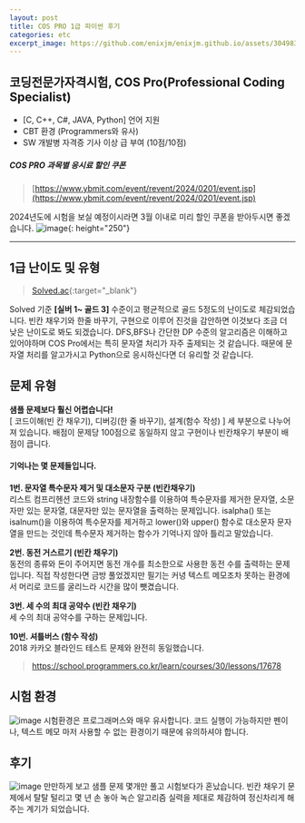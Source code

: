```yaml
---
layout: post
title: COS PRO 1급 파이썬 후기
categories: etc
excerpt_image: https://github.com/enixjm/enixjm.github.io/assets/30498334/7655680d-c6c9-4cbf-8f0a-3126bec9650e
---
```

## 코딩전문가자격시험, COS Pro(Professional Coding Specialist) 
 - [C, C++, C#, JAVA, Python] 언어 지원
 - CBT 환경 (Programmers와 유사)
 - SW 개발병 자격증 기사 이상 급 부여 (10점/10점)

##### COS PRO 과목별 응시료 할인 쿠폰
> [https://www.ybmit.com/event/revent/2024/0201/event.jsp](https://www.ybmit.com/event/revent/2024/0201/event.jsp)

2024년도에 시험을 보실 예정이시라면 3월 이내로 미리 할인 쿠폰을 받아두시면 좋겠습니다.
![image](https://github.com/enixjm/enixjm.github.io/assets/30498334/7655680d-c6c9-4cbf-8f0a-3126bec9650e){: height="250"}

---

## 1급 난이도 및 유형
> [Solved.ac](https://solved.ac/problems/level){:target="_blank"}

Solved 기준 **[실버 1~ 골드 3]** 수준이고 평균적으로 골드 5정도의 난이도로 체감되었습니다. 빈칸 채우기와 한줄 바꾸기, 구현으로 이루어 진것을 감안하면 이것보다 조금 더 낮은 난이도로 봐도 되겠습니다.
DFS,BFS나 간단한 DP 수준의 알고리즘은 이해하고 있어야하며 COS Pro에서는 특히 문자열 처리가 자주 출제되는 것 같습니다. 때문에 문자열 처리를 알고가시고 Python으로 응시하신다면 더 유리할 것 같습니다. 

## 문제 유형
**샘플 문제보다 훨신 어렵습니다!**  
[ 코드이해(빈 칸 채우기), 디버깅(한 줄 바꾸기), 설계(함수 작성) ] 세 부분으로 나누어져 있습니다.
배점이 문제당 100점으로 동일하지 않고 구현이나 빈칸채우기 부분이 배점이 큽니다.  
  
#### 기억나는 몇 문제들입니다.
**1번. 문자열 특수문자 제거 및 대소문자 구분 (빈칸채우기)**  
리스트 컴프리헨션 코드와 string 내장함수를 이용하여 특수문자를 제거한 문자열, 소문자만 있는 문자열, 대문자만 있는 문자열을 출력하는 문제입니다. isalpha() 또는 isalnum()을 이용하여 특수문자를 제거하고 lower()와 upper() 함수로 대소문자 문자열을 만드는 것인데 특수문자 제거하는 함수가 기억나지 않아 틀리고 말았습니다.   
   

**2번. 동전 거스르기 (빈칸 채우기)**  
동전의 종류와 돈이 주어지면 동전 개수를 최소한으로 사용한 동전 수를 출력하는 문제입니다. 직접 작성한다면 금방 풀었겠지만 필기는 커녕 텍스트 메모조차 못하는 환경에서 머리로 코드를 굴리느라 시간을 많이 뺏겼습니다.   
   

**3번. 세 수의 최대 공약수 (빈칸 채우기)**     
세 수의 최대 공약수를 구하는 문제입니다.   
   
**10번. 셔틀버스 (함수 작성)**  
2018 카카오 블라인드 테스트 문제와 완전히 동일했습니다.
> https://school.programmers.co.kr/learn/courses/30/lessons/17678

## 시험 환경
![image](https://github.com/enixjm/enixjm.github.io/assets/30498334/599e8fa4-c744-4168-999f-1581b157fb07)
시험환경은 프로그래머스와 매우 유사합니다. 
코드 실행이 가능하지만 펜이나, 텍스트 메모 마저 사용할 수 없는 환경이기 때문에 유의하셔야 합니다.

## 후기
![image](https://github.com/enixjm/enixjm.github.io/assets/30498334/31225a59-d99d-4055-be71-254052164a63)
만만하게 보고 샘플 문제 몇개만 풀고 시험보다가 혼났습니다. 빈칸 채우기 문제에서 탈탈 털리고 몇 년 손 놓아 녹슨 알고리즘 실력을 제대로 체감하여 정신차리게 해주는 계기가 되었습니다.